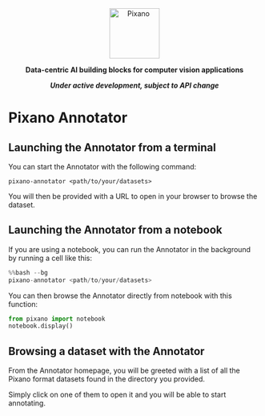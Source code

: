 <div align="center">

<picture>
    <img src="https://raw.githubusercontent.com/pixano/pixano/main/images/pixano_logo.png" alt="Pixano" height="100"/>
</picture>

<br/>

**Data-centric AI building blocks for computer vision applications**

***Under active development, subject to API change***

</div>


# Pixano Annotator

## Launching the Annotator from a terminal

You can start the Annotator with the following command:

```shell
pixano-annotator <path/to/your/datasets>
```

You will then be provided with a URL to open in your browser to browse the dataset.

## Launching the Annotator from a notebook

If you are using a notebook, you can run the Annotator in the background by running a cell like this:

```python
%%bash --bg
pixano-annotator <path/to/your/datasets>
```

You can then browse the Annotator directly from notebook with this function:

```python
from pixano import notebook
notebook.display()
```

## Browsing a dataset with the Annotator

From the Annotator homepage, you will be greeted with a list of all the Pixano format datasets found in the directory you provided.

Simply click on one of them to open it and you will be able to start annotating.
